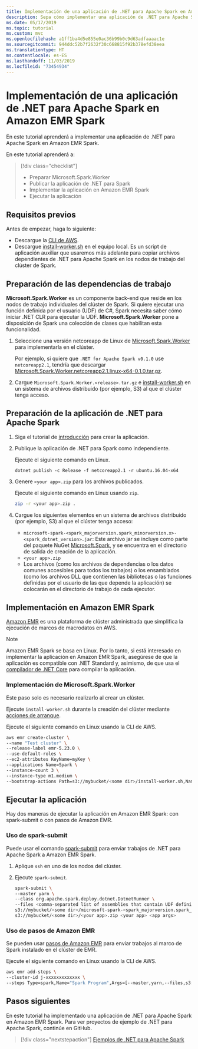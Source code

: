 ```yaml
---
title: Implementación de una aplicación de .NET para Apache Spark en Amazon EMR Spark
description: Sepa cómo implementar una aplicación de .NET para Apache Spark en Amazon EMR Spark.
ms.date: 05/17/2019
ms.topic: tutorial
ms.custom: mvc
ms.openlocfilehash: a1ff1ba4d5e855e0ac36b99b0c9d63adfaaaac1e
ms.sourcegitcommit: 944ddc52b7f2632f30c668815f92b378efd38eea
ms.translationtype: HT
ms.contentlocale: es-ES
ms.lasthandoff: 11/03/2019
ms.locfileid: "73454934"
---
```

# <a name="deploy-a-net-for-apache-spark-application-to-amazon-emr-spark"></a>Implementación de una aplicación de .NET para Apache Spark en Amazon EMR Spark

En este tutorial aprenderá a implementar una aplicación de .NET para Apache Spark en Amazon EMR Spark.

En este tutorial aprenderá a:

> [!div class="checklist"]
>
> * Preparar Microsoft.Spark.Worker
> * Publicar la aplicación de .NET para Spark
> * Implementar la aplicación en Amazon EMR Spark
> * Ejecutar la aplicación

## <a name="prerequisites"></a>Requisitos previos

Antes de empezar, haga lo siguiente:

* Descargue la [CLI de AWS](https://aws.amazon.com/cli/).
* Descargue [install-worker.sh](https://github.com/dotnet/spark/blob/master/deployment/install-worker.sh) en el equipo local. Es un script de aplicación auxiliar que usaremos más adelante para copiar archivos dependientes de .NET para Apache Spark en los nodos de trabajo del clúster de Spark.

## <a name="prepare-worker-dependencies"></a>Preparación de las dependencias de trabajo

**Microsoft.Spark.Worker** es un componente back-end que reside en los nodos de trabajo individuales del clúster de Spark. Si quiere ejecutar una función definida por el usuario (UDF) de C#, Spark necesita saber cómo iniciar .NET CLR para ejecutar la UDF. **Microsoft.Spark.Worker** pone a disposición de Spark una colección de clases que habilitan esta funcionalidad.

1. Seleccione una versión netcoreapp de Linux de [Microsoft.Spark.Worker](https://github.com/dotnet/spark/releases) para implementarla en el clúster.

   Por ejemplo, si quiere que `.NET for Apache Spark v0.1.0` use `netcoreapp2.1`, tendría que descargar [Microsoft.Spark.Worker.netcoreapp2.1.linux-x64-0.1.0.tar.gz](https://github.com/dotnet/spark/releases/download/v0.1.0/Microsoft.Spark.Worker.netcoreapp2.1.linux-x64-0.1.0.tar.gz).

2. Cargue `Microsoft.Spark.Worker.<release>.tar.gz` e [install-worker.sh](https://github.com/dotnet/spark/blob/master/deployment/install-worker.sh) en un sistema de archivos distribuido (por ejemplo, S3) al que el clúster tenga acceso.

## <a name="prepare-your-net-for-apache-spark-app"></a>Preparación de la aplicación de .NET para Apache Spark

1. Siga el tutorial de [introducción](get-started.md) para crear la aplicación.

2. Publique la aplicación de .NET para Spark como independiente.

   Ejecute el siguiente comando en Linux.

   ```dotnetcli
   dotnet publish -c Release -f netcoreapp2.1 -r ubuntu.16.04-x64
   ```

3. Genere `<your app>.zip` para los archivos publicados.

   Ejecute el siguiente comando en Linux usando `zip`.

   ```bash
   zip -r <your app>.zip .
   ```

4. Cargue los siguientes elementos en un sistema de archivos distribuido (por ejemplo, S3) al que el clúster tenga acceso:

   * `microsoft-spark-<spark_majorversion.spark_minorversion.x>-<spark_dotnet_version>.jar`: Este archivo jar se incluye como parte del paquete NuGet [Microsoft.Spark](https://www.nuget.org/packages/Microsoft.Spark/), y se encuentra en el directorio de salida de creación de la aplicación.
   * `<your app>.zip`
   * Los archivos (como los archivos de dependencias o los datos comunes accesibles para todos los trabajos) o los ensamblados (como los archivos DLL que contienen las bibliotecas o las funciones definidas por el usuario de las que depende la aplicación) se colocarán en el directorio de trabajo de cada ejecutor.

## <a name="deploy-to-amazon-emr-spark"></a>Implementación en Amazon EMR Spark

[Amazon EMR](https://docs.aws.amazon.com/emr/latest/ManagementGuide/emr-what-is-emr.html) es una plataforma de clúster administrada que simplifica la ejecución de marcos de macrodatos en AWS.

> [!NOTE]
> Amazon EMR Spark se basa en Linux. Por lo tanto, si está interesado en implementar la aplicación en Amazon EMR Spark, asegúrese de que la aplicación es compatible con .NET Standard y, asimismo, de que usa el [compilador de .NET Core](https://dotnet.microsoft.com/download) para compilar la aplicación.

### <a name="deploy-microsoftsparkworker"></a>Implementación de Microsoft.Spark.Worker

Este paso solo es necesario realizarlo al crear un clúster.

Ejecute `install-worker.sh` durante la creación del clúster mediante [acciones de arranque](https://docs.aws.amazon.com/emr/latest/ManagementGuide/emr-plan-bootstrap.html).

Ejecute el siguiente comando en Linux usando la CLI de AWS.

```bash
aws emr create-cluster \
--name "Test cluster" \
--release-label emr-5.23.0 \
--use-default-roles \
--ec2-attributes KeyName=myKey \
--applications Name=Spark \
--instance-count 3 \
--instance-type m1.medium \
--bootstrap-actions Path=s3://mybucket/<some dir>/install-worker.sh,Name="Install Microsoft.Spark.Worker",Args=["aws","s3://mybucket/<some dir>/Microsoft.Spark.Worker.<release>.tar.gz","/usr/local/bin"]
```

## <a name="run-your-app"></a>Ejecutar la aplicación

Hay dos maneras de ejecutar la aplicación en Amazon EMR Spark: con spark-submit o con pasos de Amazon EMR.

### <a name="use-spark-submit"></a>Uso de spark-submit

Puede usar el comando [spark-submit](https://spark.apache.org/docs/latest/submitting-applications.html) para enviar trabajos de .NET para Apache Spark a Amazon EMR Spark.

1. Aplique `ssh` en uno de los nodos del clúster.

2. Ejecute `spark-submit`.

   ```bash
   spark-submit \
   --master yarn \
   --class org.apache.spark.deploy.dotnet.DotnetRunner \
   --files <comma-separated list of assemblies that contain UDF definitions, if any> \
   s3://mybucket/<some dir>/microsoft-spark-<spark_majorversion.spark_minorversion.x>-<spark_dotnet_version>.jar \
   s3://mybucket/<some dir>/<your app>.zip <your app> <app args>
   ```

### <a name="use-amazon-emr-steps"></a>Uso de pasos de Amazon EMR

Se pueden usar [pasos de Amazon EMR](https://docs.aws.amazon.com/emr/latest/ReleaseGuide/emr-spark-submit-step.html) para enviar trabajos al marco de Spark instalado en el clúster de EMR.

Ejecute el siguiente comando en Linux usando la CLI de AWS.

```bash
aws emr add-steps \
--cluster-id j-xxxxxxxxxxxxx \
--steps Type=spark,Name="Spark Program",Args=[--master,yarn,--files,s3://mybucket/<some dir>/<udf assembly>,--class,org.apache.spark.deploy.dotnet.DotnetRunner,s3://mybucket/<some dir>/microsoft-spark-<spark_majorversion.spark_minorversion.x>-<spark_dotnet_version>.jar,s3://mybucket/<some dir>/<your app>.zip,<your app>,<app arg 1>,<app arg 2>,...,<app arg n>],ActionOnFailure=CONTINUE
```

## <a name="next-steps"></a>Pasos siguientes

En este tutorial ha implementado una aplicación de .NET para Apache Spark en Amazon EMR Spark. Para ver proyectos de ejemplo de .NET para Apache Spark, continúe en GitHub.

> [!div class="nextstepaction"]
> [Ejemplos de .NET para Apache Spark](https://github.com/dotnet/spark/tree/master/examples)
